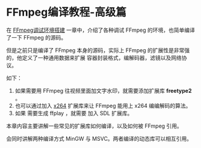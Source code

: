 # FFmpeg编译教程-高级篇

在 [FFmpeg调试环境搭建](https://ffmpeg.xianwaizhiyin.net/debug-ffmpeg/debug-ffmpeg.html) 一章中，介绍了各种调试 FFmpeg 的环境，也简单编译了一下 FFmpeg 的源码。

但是之前只是编译了 FFmpeg 本身的源码，实际上 FFmpeg 的扩展性是非常强的，他定义了一种通用数据来扩展 容器封装格式，编解码器，滤镜以及网络协议。

如下：

1. 如果需要用 FFmpeg 往视频里面加文字水印，就需要添加扩展库 **freetype2** 。
2. 也可以通过加入 [x264](https://github.com/mirror/x264) 扩展库来让 FFmpeg 能用上 x264 编编解码的算法。
3. 如果 需要生成 ffplay ，就需要 加入 SDL 扩展库。

本章内容主要讲解一些常见的扩展库如何编译，以及如何被 FFmpeg 引用。

会同时讲解两种编译方式 MinGW 与 MSVC。两者编译的动态库可以相互引用。



